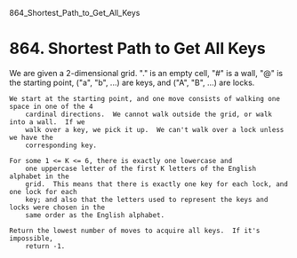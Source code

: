 864_Shortest_Path_to_Get_All_Keys
# 864. Shortest Path to Get All Keys

We are given a 2-dimensional grid. "." is an
        empty cell, "#" is a wall, "@" is the
        starting point, ("a", "b", ...) are keys, and
        ("A", "B", ...) are locks.

    We start at the starting point, and one move consists of walking one space in one of the 4
        cardinal directions.  We cannot walk outside the grid, or walk into a wall.  If we
        walk over a key, we pick it up.  We can't walk over a lock unless we have the
        corresponding key.

    For some 1 <= K <= 6, there is exactly one lowercase and
        one uppercase letter of the first K letters of the English alphabet in the
        grid.  This means that there is exactly one key for each lock, and one lock for each
        key; and also that the letters used to represent the keys and locks were chosen in the
        same order as the English alphabet.

    Return the lowest number of moves to acquire all keys.  If it's impossible,
        return -1.